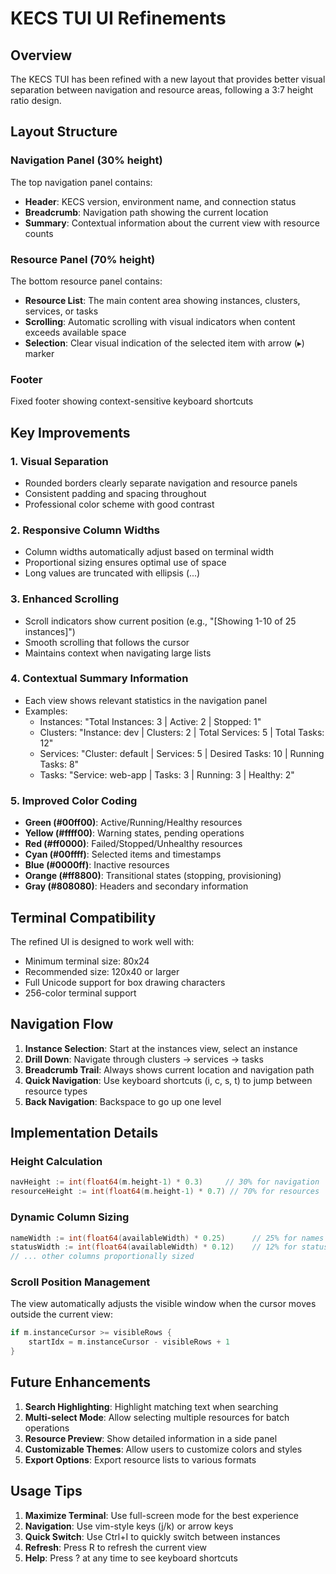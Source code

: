# KECS TUI UI Refinements

## Overview

The KECS TUI has been refined with a new layout that provides better visual separation between navigation and resource areas, following a 3:7 height ratio design.

## Layout Structure

### Navigation Panel (30% height)
The top navigation panel contains:
- **Header**: KECS version, environment name, and connection status
- **Breadcrumb**: Navigation path showing the current location
- **Summary**: Contextual information about the current view with resource counts

### Resource Panel (70% height)
The bottom resource panel contains:
- **Resource List**: The main content area showing instances, clusters, services, or tasks
- **Scrolling**: Automatic scrolling with visual indicators when content exceeds available space
- **Selection**: Clear visual indication of the selected item with arrow (▸) marker

### Footer
Fixed footer showing context-sensitive keyboard shortcuts

## Key Improvements

### 1. Visual Separation
- Rounded borders clearly separate navigation and resource panels
- Consistent padding and spacing throughout
- Professional color scheme with good contrast

### 2. Responsive Column Widths
- Column widths automatically adjust based on terminal width
- Proportional sizing ensures optimal use of space
- Long values are truncated with ellipsis (...)

### 3. Enhanced Scrolling
- Scroll indicators show current position (e.g., "[Showing 1-10 of 25 instances]")
- Smooth scrolling that follows the cursor
- Maintains context when navigating large lists

### 4. Contextual Summary Information
- Each view shows relevant statistics in the navigation panel
- Examples:
  - Instances: "Total Instances: 3 | Active: 2 | Stopped: 1"
  - Clusters: "Instance: dev | Clusters: 2 | Total Services: 5 | Total Tasks: 12"
  - Services: "Cluster: default | Services: 5 | Desired Tasks: 10 | Running Tasks: 8"
  - Tasks: "Service: web-app | Tasks: 3 | Running: 3 | Healthy: 2"

### 5. Improved Color Coding
- **Green (#00ff00)**: Active/Running/Healthy resources
- **Yellow (#ffff00)**: Warning states, pending operations
- **Red (#ff0000)**: Failed/Stopped/Unhealthy resources
- **Cyan (#00ffff)**: Selected items and timestamps
- **Blue (#0000ff)**: Inactive resources
- **Orange (#ff8800)**: Transitional states (stopping, provisioning)
- **Gray (#808080)**: Headers and secondary information

## Terminal Compatibility

The refined UI is designed to work well with:
- Minimum terminal size: 80x24
- Recommended size: 120x40 or larger
- Full Unicode support for box drawing characters
- 256-color terminal support

## Navigation Flow

1. **Instance Selection**: Start at the instances view, select an instance
2. **Drill Down**: Navigate through clusters → services → tasks
3. **Breadcrumb Trail**: Always shows current location and navigation path
4. **Quick Navigation**: Use keyboard shortcuts (i, c, s, t) to jump between resource types
5. **Back Navigation**: Backspace to go up one level

## Implementation Details

### Height Calculation
```go
navHeight := int(float64(m.height-1) * 0.3)     // 30% for navigation
resourceHeight := int(float64(m.height-1) * 0.7) // 70% for resources
```

### Dynamic Column Sizing
```go
nameWidth := int(float64(availableWidth) * 0.25)      // 25% for names
statusWidth := int(float64(availableWidth) * 0.12)    // 12% for status
// ... other columns proportionally sized
```

### Scroll Position Management
The view automatically adjusts the visible window when the cursor moves outside the current view:
```go
if m.instanceCursor >= visibleRows {
    startIdx = m.instanceCursor - visibleRows + 1
}
```

## Future Enhancements

1. **Search Highlighting**: Highlight matching text when searching
2. **Multi-select Mode**: Allow selecting multiple resources for batch operations
3. **Resource Preview**: Show detailed information in a side panel
4. **Customizable Themes**: Allow users to customize colors and styles
5. **Export Options**: Export resource lists to various formats

## Usage Tips

1. **Maximize Terminal**: Use full-screen mode for the best experience
2. **Navigation**: Use vim-style keys (j/k) or arrow keys
3. **Quick Switch**: Use Ctrl+I to quickly switch between instances
4. **Refresh**: Press R to refresh the current view
5. **Help**: Press ? at any time to see keyboard shortcuts